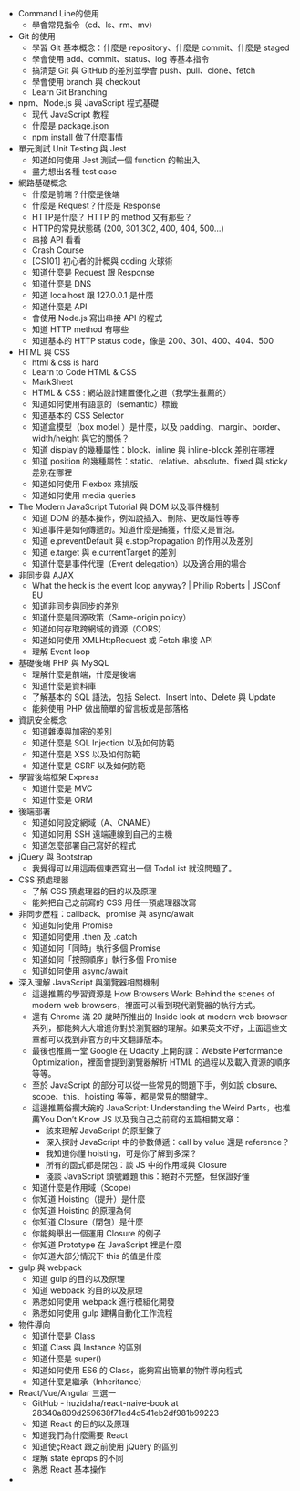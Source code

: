 - Command Line的使用
    - 學會常見指令（cd、ls、rm、mv）
- Git 的使用
    - 學習 Git 基本概念：什麼是 repository、什麼是 commit、什麼是 staged
    - 學會使用 add、commit、status、log 等基本指令
    - 搞清楚 Git 與 GitHub 的差別並學會 push、pull、clone、fetch
    - 學會使用 branch 與 checkout
    - Learn Git Branching 
- npm、Node.js 與 JavaScript 程式基礎
    - 现代 JavaScript 教程 
    - 什麼是 package.json
    - npm install 做了什麼事情
- 單元測試 Unit Testing 與 Jest
    - 知道如何使用 Jest 測試一個 function 的輸出入
    - 盡力想出各種 test case
- 網路基礎概念
    - 什麼是前端？什麼是後端
    - 什麼是 Request？什麼是 Response
    - HTTP是什麼？ HTTP 的 method 又有那些？
    - HTTP的常見狀態碼 (200, 301,302, 400, 404, 500...)
    - 串接 API 看看
    - Crash Course  
    - [CS101] 初心者的計概與 coding 火球術
    - 知道什麼是 Request 跟 Response
    - 知道什麼是 DNS
    - 知道 localhost 跟 127.0.0.1 是什麼
    - 知道什麼是 API
    - 會使用 Node.js 寫出串接 API 的程式
    - 知道 HTTP method 有哪些
    - 知道基本的 HTTP status code，像是 200、301、400、404、500
- HTML 與 CSS
    - html & css is hard 
    - Learn to Code HTML & CSS
    - MarkSheet
    - HTML & CSS : 網站設計建置優化之道（我學生推薦的）
    - 知道如何使用有語意的（semantic）標籤
    - 知道基本的 CSS Selector
    - 知道盒模型（box model ）是什麼，以及 padding、margin、border、width/height 與它的關係？
    - 知道 display 的幾種屬性：block、inline 與 inline-block 差別在哪裡
    - 知道 position 的幾種屬性：static、relative、absolute、fixed 與 sticky 差別在哪裡
    - 知道如何使用 Flexbox 來排版
    - 知道如何使用 media queries
- The Modern JavaScript Tutorial 與 DOM 以及事件機制
    - 知道 DOM 的基本操作，例如說插入、刪除、更改屬性等等
    - 知道事件是如何傳遞的。知道什麼是捕獲，什麼又是冒泡。
    - 知道 e.preventDefault 與 e.stopPropagation 的作用以及差別
    - 知道 e.target 與 e.currentTarget 的差別
    - 知道什麼是事件代理（Event delegation）以及適合用的場合
- 非同步與 AJAX
    - What the heck is the event loop anyway? | Philip Roberts | JSConf EU 
    - 知道非同步與同步的差別
    - 知道什麼是同源政策（Same-origin policy）
    - 知道如何存取跨網域的資源（CORS）
    - 知道如何使用 XMLHttpRequest 或 Fetch 串接 API
    - 理解 Event loop
- 基礎後端 PHP 與 MySQL
    - 理解什麼是前端，什麼是後端
    - 知道什麼是資料庫
    - 了解基本的 SQL 語法，包括 Select、Insert Into、Delete 與 Update
    - 能夠使用 PHP 做出簡單的留言板或是部落格
- 資訊安全概念
    - 知道雜湊與加密的差別
    - 知道什麼是 SQL Injection 以及如何防範
    - 知道什麼是 XSS 以及如何防範
    - 知道什麼是 CSRF 以及如何防範
- 學習後端框架 Express
    - 知道什麼是 MVC
    - 知道什麼是 ORM
- 後端部署
    - 知道如何設定網域（A、CNAME）
    - 知道如何用 SSH 遠端連線到自己的主機
    - 知道怎麼部署自己寫好的程式
- jQuery 與 Bootstrap
    - 我覺得可以用這兩個東西寫出一個 TodoList 就沒問題了。
- CSS 預處理器
    - 了解 CSS 預處理器的目的以及原理
    - 能夠把自己之前寫的 CSS 用任一預處理器改寫
- 非同步歷程：callback、promise 與 async/await
    - 知道如何使用 Promise
    - 知道如何使用 .then 及 .catch
    - 知道如何「同時」執行多個 Promise
    - 知道如何「按照順序」執行多個 Promise
    - 知道如何使用 async/await
- 深入理解 JavaScript 與瀏覽器相關機制
    - 這邊推薦的學習資源是 How Browsers Work: Behind the scenes of modern web browsers，裡面可以看到現代瀏覽器的執行方式。
    - 還有 Chrome 滿 20 歲時所推出的 Inside look at modern web browser系列，都能夠大大增進你對於瀏覽器的理解。如果英文不好，上面這些文章都可以找到非官方的中文翻譯版本。
    - 最後也推薦一堂 Google 在 Udacity 上開的課：Website Performance Optimization，裡面會提到瀏覽器解析 HTML 的過程以及載入資源的順序等等。
    - 至於 JavaScript 的部分可以從一些常見的問題下手，例如說 closure、scope、this、hoisting 等等，都是常見的關鍵字。
    - 這邊推薦俗擱大碗的 JavaScript: Understanding the Weird Parts，也推薦You Don’t Know JS 以及我自己之前寫的五篇相關文章：
        - 該來理解 JavaScript 的原型鍊了
        - 深入探討 JavaScript 中的參數傳遞：call by value 還是 reference？
        - 我知道你懂 hoisting，可是你了解到多深？
        - 所有的函式都是閉包：談 JS 中的作用域與 Closure
        - 淺談 JavaScript 頭號難題 this：絕對不完整，但保證好懂
    - 知道什麼是作用域（Scope）
    - 你知道 Hoisting（提升）是什麼
    - 你知道 Hoisting 的原理為何
    - 你知道 Closure（閉包）是什麼
    - 你能夠舉出一個運用 Closure 的例子
    - 你知道 Prototype 在 JavaScript 裡是什麼
    - 你知道大部分情況下 this 的值是什麼
- gulp 與 webpack
    - 知道 gulp 的目的以及原理
    - 知道 webpack 的目的以及原理
    - 熟悉如何使用 webpack 進行模組化開發
    - 熟悉如何使用 gulp 建構自動化工作流程
- 物件導向
    - 知道什麼是 Class
    - 知道 Class 與 Instance 的區別
    - 知道什麼是 super()
    - 知道如何使用 ES6 的 Class，能夠寫出簡單的物件導向程式
    - 知道什麼是繼承（Inheritance）
- React/Vue/Angular 三選一
    - GitHub - huzidaha/react-naive-book at 28340a809d259638f71ed4d541eb2df981b99223 
    - 知道 React 的目的以及原理
    - 知道我們為什麼需要 React
    - 知道使çReact 跟之前使用 jQuery 的區別
    - 理解 state èprops 的不同
    - 熟悉 React 基本操作
- 
